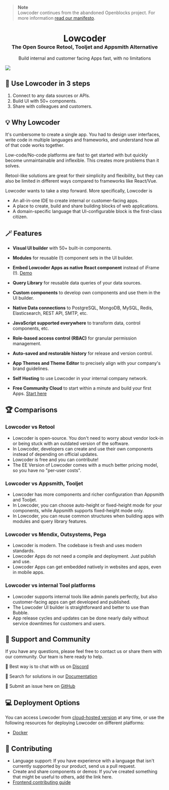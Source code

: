 > **Note**  
> Lowcoder continues from the abandoned Openblocks project. For more information [read our manifesto](MANIFESTO.md).

<div align="center">
    <h1 style="border-bottom: none; margin-bottom: 0">Lowcoder</h1>
    <h3 style="margin-top: 0">The Open Source Retool, Tooljet and Appsmith Alternative</h3>
    <p>
        Build internal and customer facing Apps fast, with no limitations
    </p>
</div>

<img src="/docs/.gitbook/assets/Bu2fpz1h01.gif"/>

## 📢 Use Lowcoder in 3 steps
1. Connect to any data sources or APIs.
2. Build UI with 50+ components.
3. Share with colleagues and customers.

## 💡 Why Lowcoder
It's cumbersome to create a single app. You had to design user interfaces, write code in multiple languages and frameworks, and understand how all of that code works together.

Low-code/No-code platforms are fast to get started with but quickly become unmaintainable and inflexible. This creates more problems than it solves.

Retool-like solutions are great for their simplicity and flexibility, but they can also be limited in different ways compared to frameworks like React/Vue.

Lowcoder wants to take a step forward. More specifically, Lowcoder is
- An all-in-one IDE to create internal or customer-facing apps.
- A place to create, build and share building blocks of web applications.
- A domain-specific language that UI-configurable block is the first-class citizen.

## 🪄 Features
- **Visual UI builder** with 50+ built-in components.
- **Modules** for reusable (!) component sets in the UI builder.
- **Embed Lowcoder Apps as native React component** instead of iFrame (!). [Demo](https://github.com/lowcoder-org/lowcoder-sdk-demo)
- **Query Library** for reusable data queries of your data sources.
- **Custom components** to develop own components and use them in the UI builder.
- **Native Data connections** to PostgreSQL, MongoDB, MySQL, Redis, Elasticsearch, REST API, SMTP, etc.
- **JavaScript supported everywhere** to transform data, control components, etc.
- **Role-based access control (RBAC)** for granular permission management.
- **Auto-saved and restorable history** for release and version control.
- **App Themes and Theme Editor** to precisely align with your company's brand guidelines.

- **Self Hosting** to use Lowcoder in your internal company network.
- **Free Community Cloud** to start within a minute and build your first Apps. [Start here](https://app.lowcoder.cloud)

## 🏆 Comparisons
### Lowcoder vs Retool
- Lowcoder is open-source. You don't need to worry about vendor lock-in or being stuck with an outdated version of the software.
- In Lowcoder, developers can create and use their own components instead of depending on official updates.
- Lowcoder is free and you can contribute!
- The EE Version of Lowcoder comes with a much better pricing model, so you have no "per-user costs".
### Lowcoder vs Appsmith, Tooljet
- Lowcoder has more components and richer configuration than Appsmith and Tooljet.
- In Lowcoder, you can choose auto-height or fixed-height mode for your components, while Appsmith supports fixed-height mode only.
- In Lowcoder, you can reuse common structures when building apps with modules and query library features.
### Lowcoder vs Mendix, Outsystems, Pega
- Lowcoder is modern. The codebase is fresh and uses modern standards.
- Lowcoder Apps do not need a compile and deployment. Just publish and use.
- Lowcoder Apps can get embedded natively in websites and apps, even in mobile apps.
### Lowcoder vs internal Tool platforms
- Lowcoder supports internal tools like admin panels perfectly, but also customer-facing apps can get developed and published.
- The Lowcoder UI builder is straightforward and better to use than Bubble.
- App release cycles and updates can be done nearly daily without service downtimes for customers and users.

## 👐 Support and Community
If you have any questions, please feel free to contact us or share them with our community. Our team is here ready to help.

📮 Best way is to chat with us on [Discord](https://discord.gg/qMG9uTmAx2)

📑 Search for solutions in our [Documentation](https://docs.lowcoder.cloud/lowcoder-documentation/)

🔎 Submit an issue here on [GitHub](https://github.com/lowcoder-org/lowcoder/issues)

## 💻 Deployment Options
You can access Lowcoder from [cloud-hosted version](https://www.lowcoder.cloud/) at any time, or use the following resources for deploying Lowcoder on different platforms:
- [Docker](docs/self-hosting/README.md)

## 💪 Contributing
- Language support: If you have experience with a language that isn't currently supported by our product, send us a pull request.
- Create and share components or demos: If you've created something that might be useful to others, add the link here.
- [Frontend contributing guide](https://github.com/lowcoder-org/lowcoder/tree/develop/client)
